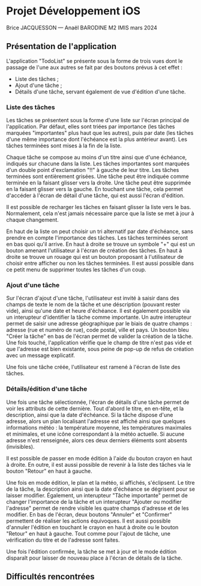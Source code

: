 #  Projet Développement iOS

Brice JACQUESSON — Anaël BARODINE
M2 IMIS mars 2024

## Présentation de l'application
L'application "TodoList" se présente sous la forme de trois vues dont le passage de l'une aux autres se fait par des boutons prévus à cet effet :
- Liste des tâches ;
- Ajout d'une tâche ;
- Détails d'une tâche, servant également de vue d'édition d'une tâche.

### Liste des tâches
Les tâches se présentent sous la forme d'une liste sur l'écran principal de l'application. Par défaut, elles sont triées par importance (les tâches marquées "importantes" plus haut que les autres), puis par date (les tâches d'une même importance dont l'échéance est la plus antérieur avant). Les tâches terminées sont mises à la fin de la liste.

Chaque tâche se compose au moins d'un titre ainsi que d'une échéance, indiqués sur chacune dans la liste. Les tâches importantes sont marquées d'un double point d'exclamation "!!" à gauche de leur titre. Les tâches terminées sont entièrement grisées. Une tâche peut être indiquée comme terminée en la faisant glisser vers la droite. Une tâche peut être supprimée en la faisant glisser vers la gauche. En touchant une tâche, cela permet d'accéder à l'écran de détail d'une tâche, qui est aussi l'écran d'édition.

Il est possible de recharger les tâches en faisant glisser la liste vers le bas. Normalement, cela n'est jamais nécessaire parce que la liste se met à jour à chaque changement.

En haut de la liste on peut choisir un tri alternatif par date d'échéance, sans prendre en compte l'importance des tâches. Les tâches terminées seront en bas quoi qu'il arrive. En haut à droite se trouve un symbole "+" qui est un bouton amenant l'utilisateur à l'écran de création des tâches. En haut à droite se trouve un rouage qui est un bouton proposant à l'utilisateur de choisir entre afficher ou non les tâches terminées. Il est aussi possible dans ce petit menu de supprimer toutes les tâches d'un coup.

### Ajout d'une tâche
Sur l'écran d'ajout d'une tâche, l'utilisateur est invité à saisir dans des champs de texte le nom de la tâche et une déscription (pouvant rester vide), ainsi qu'une date et heure d'échéance. Il est également possible via un interupteur d'identifier la tâche comme importante. Un autre interupteur permet de saisir une adresse géographique par le biais de quatre champs : adresse (rue et numéro de rue), code postal, ville et pays. Un bouton bleu "Créer la tâche" en bas de l'écran permet de valider la création de la tâche. Une fois touché, l'application vérifie que le champ de titre n'est pas vide et que l'adresse est bien existante, sous peine de pop-up de refus de création avec un message explicatif.

Une fois une tâche créée, l'utilisateur est ramené à l'écran de liste des tâches.

### Détails/édition d'une tâche
Une fois une tâche sélectionnée, l'écran de détails d'une tâche permet de voir les attributs de cette dernière. Tout d'abord le titre, en en-tête, et la description, ainsi que la date d'échéance. Si la tâche dispose d'une adresse, alors un plan localisant l'adresse est affiché ainsi que quelques informations météo : la température moyenne, les températures maximales et minimales, et une icône correspondant à la météo actuelle. Si aucune adresse n'est renseignée, alors ces deux derniers éléments sont absents (invisibles).

Il est possible de passer en mode édition à l'aide du bouton crayon en haut à droite. En outre, il est aussi possible de revenir à la liste des tâches via le bouton "Retour" en haut à gauche.

Une fois en mode édition, le plan et la météo, si affichés, s'éclipsent. Le titre de la tâche, la description ainsi que la date d'échéance se dégrisent pour se laisser modifier. Également, un interupteur "Tâche importante" permet de changer l'importance de la tâche et un interupteur "Ajouter ou modifier l'adresse" permet de rendre visible les quatre champs d'adresse et de les modifier. En bas de l'écran, deux boutons "Annuler" et "Confirmer" permettent de réaliser les actions équivoques. Il est aussi possible d'annuler l'édition en touchant le crayon en haut à droite ou le bouton "Retour" en haut à gauche. Tout comme pour l'ajout de tâche, une vérification du titre et de l'adresse sont faites.

Une fois l'édition confirmée, la tâche se met à jour et le mode édition disparaît pour laisser de nouveau place à l'écran de détails de la tâche.

## Difficultés rencontrées


